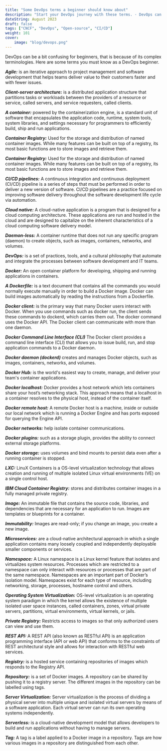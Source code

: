 ```yaml
---
title: "Some DevOps terms a beginner should know about"
description: "Start your DevOps journey with these terms. · DevOps can be a bit confusing for beginners, that is because of its complex terminologies. Here are some..."
dateString: August 2023
draft: false
tags: ["CNCF", "DevOps", "Open-source", "CI/CD"]
weight: 101
cover:
    image: "blog/devops.png"
---
```


DevOps can be a bit confusing for beginners, that is because of its complex terminologies. Here are some terms you must know as a DevOps beginner.

***Agile:*** is an iterative approach to project management and software development that helps teams deliver value to their customers faster and with fewer issues.

***Client-server architecture:*** is a distributed application structure that partitions tasks or workloads between the providers of a resource or service, called servers, and service requesters, called clients.

***A container:*** powered by the containerization engine, is a standard unit of software that encapsulates the application code, runtime, system tools, system libraries, and settings necessary for programmers to efficiently build, ship and run applications.

***Container Registry:*** Used for the storage and distribution of named container images. While many features can be built on top of a registry, its most basic functions are to store images and retrieve them.

***Container Registry:*** Used for the storage and distribution of named container images. While many features can be built on top of a registry, its most basic functions are to store images and retrieve them.

***CI/CD pipelines:*** A continuous integration and continuous deployment (CI/CD) pipeline is a series of steps that must be performed in order to deliver a new version of software. CI/CD pipelines are a practice focused on improving software delivery throughout the software development life cycle via automation.

***Cloud native:*** A cloud-native application is a program that is designed for a cloud computing architecture. These applications are run and hosted in the cloud and are designed to capitalize on the inherent characteristics of a cloud computing software delivery model.

***Daemon-less:*** A container runtime that does not run any specific program (daemon) to create objects, such as images, containers, networks, and volumes.

***DevOps:*** is a set of practices, tools, and a cultural philosophy that automate and integrate the processes between software development and IT teams.

***Docker:*** An open container platform for developing, shipping and running applications in containers.

***A Dockerfile:*** is a text document that contains all the commands you would normally execute manually in order to build a Docker image. Docker can build images automatically by reading the instructions from a Dockerfile.

***Docker client:*** is the primary way that many Docker users interact with Docker. When you use commands such as docker run, the client sends these commands to dockerd, which carries them out. The docker command uses the Docker API. The Docker client can communicate with more than one daemon.

***Docker Command Line Interface (CLI)*** The Docker client provides a command line interface (CLI) that allows you to issue build, run, and stop application commands to a Docker daemon.

***Docker daemon (dockerd)*** creates and manages Docker objects, such as images, containers, networks, and volumes.

***Docker Hub:*** is the world's easiest way to create, manage, and deliver your team's container applications.

***Docker localhost:*** Docker provides a host network which lets containers share your host’s networking stack. This approach means that a localhost in a container resolves to the physical host, instead of the container itself.

***Docker remote host:*** A remote Docker host is a machine, inside or outside our local network which is running a Docker Engine and has ports exposed for querying the Engine API.

***Docker networks:*** help isolate container communications.

***Docker plugins:*** such as a storage plugin, provides the ability to connect external storage platforms.

***Docker storage:*** uses volumes and bind mounts to persist data even after a running container is stopped.

***LXC:*** LinuX Containers is a OS-level virtualization technology that allows creation and running of multiple isolated Linux virtual environments (VE) on a single control host.

***IBM Cloud Container Registry:*** stores and distributes container images in a fully managed private registry.

***Image:*** An immutable file that contains the source code, libraries, and dependencies that are necessary for an application to run. Images are templates or blueprints for a container.

***Immutability:*** Images are read-only; if you change an image, you create a new image.

***Microservices:*** are a cloud-native architectural approach in which a single application contains many loosely coupled and independently deployable smaller components or services.

***Namespace:*** A Linux namespace is a Linux kernel feature that isolates and virtualizes system resources. Processes which are restricted to a namespace can only interact with resources or processes that are part of the same namespace. Namespaces are an important part of Docker’s isolation model. Namespaces exist for each type of resource, including networking, storage, processes, hostname control and others.

***Operating System Virtualization:*** OS-level virtualization is an operating system paradigm in which the kernel allows the existence of multiple isolated user space instances, called containers, zones, virtual private servers, partitions, virtual environments, virtual kernels, or jails.

***Private Registry:*** Restricts access to images so that only authorized users can view and use them.

***REST API:*** A REST API (also known as RESTful API) is an application programming interface (API or web API) that conforms to the constraints of REST architectural style and allows for interaction with RESTful web services.

***Registry:*** is a hosted service containing repositories of images which responds to the Registry API.

***Repository:*** is a set of Docker images. A repository can be shared by pushing it to a registry server. The different images in the repository can be labelled using tags.

***Server Virtualization:*** Server virtualization is the process of dividing a physical server into multiple unique and isolated virtual servers by means of a software application. Each virtual server can run its own operating systems independently.

***Serverless:*** is a cloud-native development model that allows developers to build and run applications without having to manage servers.

***Tag:*** A tag is a label applied to a Docker image in a repository. Tags are how various images in a repository are distinguished from each other.